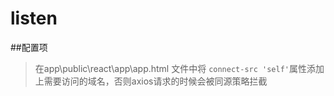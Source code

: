 # listen

##配置项
  > 在app\public\react\app\app.html 文件中将 `connect-src 'self'`属性添加上需要访问的域名，否则axios请求的时候会被同源策略拦截
